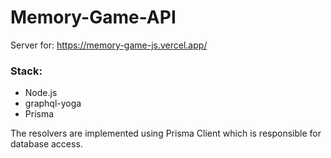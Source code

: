 # Memory-Game-API

Server for: https://memory-game-js.vercel.app/

### Stack: 
 - Node.js
 - graphql-yoga  
 - Prisma

The resolvers are implemented using Prisma Client which is responsible for database access.
